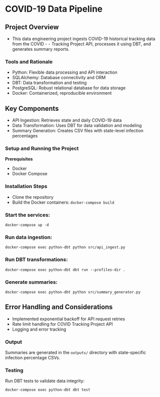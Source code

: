 ﻿# COVID-19 Data Pipeline
## Project Overview
- This data engineering project ingests COVID-19 historical tracking data from the COVID - - Tracking Project API, processes it using DBT, and generates summary reports.


### Tools and Rationale

- Python: Flexible data processing and API interaction
- SQLAlchemy: Database connectivity and ORM
- DBT: Data transformation and testing
- PostgreSQL: Robust relational database for data storage
- Docker: Containerized, reproducible environment

## Key Components

- API Ingestion: Retrieves state and daily COVID-19 data
- Data Transformation: Uses DBT for data validation and modeling
- Summary Generation: Creates CSV files with state-level infection percentages

### Setup and Running the Project
**Prerequisites**

- Docker
- Docker Compose

### Installation Steps

- Clone the repository
- Build the Docker containers:
`docker-compose build`

### Start the services:
`docker-compose up -d`

### Run data ingestion:
`docker-compose exec python-dbt python src/api_ingest.py`

### Run DBT transformations:
`docker-compose exec python-dbt dbt run --profiles-dir .`

### Generate summaries:
`docker-compose exec python-dbt python src/summary_generator.py`


## Error Handling and Considerations

- Implemented exponential backoff for API request retries
- Rate limit handling for COVID Tracking Project API
- Logging and error tracking

### Output
Summaries are generated in the `outputs/` directory with state-specific infection percentage CSVs.
### Testing
Run DBT tests to validate data integrity:

`docker-compose exec python-dbt dbt test`
